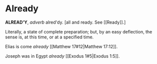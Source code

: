 # Already

**ALREAD'Y**, _adverb_ alred'dy. \[all and ready. See [[Ready]].\]

Literally, a state of complete preparation; but, by an easy deflection, the sense is, at this time, or at a specified time.

Elias is come _already_ [[Matthew 17#12|Matthew 17:12]].

Joseph was in Egypt _already_ [[Exodus 1#5|Exodus 1:5]].